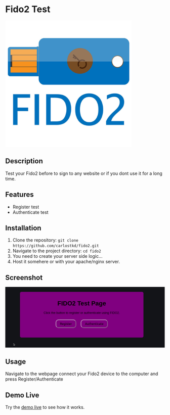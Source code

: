# Fido2 Test

<img src="fido2.jpeg" alt="Project Logo" width="400"/>


## Description

Test your Fido2 before to sign to any website or if you dont use it for a long time.

## Features

- Register test
- Authenticate test


## Installation

1. Clone the repository: `git clone https://github.com/carlostkd/fido2.git`
2. Navigate to the project directory: `cd fido2`
3. You need to create your server side logic...
4. Host it somehere or with your apache/nginx server.

## Screenshot

![Screenshot](Screen-fido.png)

## Usage

Navigate to the webpage connect your Fido2 device to the computer and press Register/Authenticate 

## Demo Live

Try the [demo live](https://www.carlostkd.ch/fido/) to see how it works.


